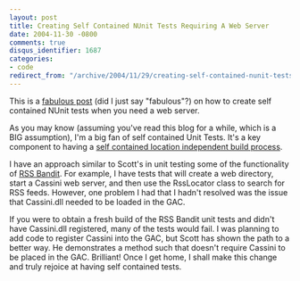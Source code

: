 ```yaml
---
layout: post
title: Creating Self Contained NUnit Tests Requiring A Web Server
date: 2004-11-30 -0800
comments: true
disqus_identifier: 1687
categories:
- code
redirect_from: "/archive/2004/11/29/creating-self-contained-nunit-tests-requiring-a-web-server.aspx/"
---
```


This is a [fabulous
post](http://www.hanselman.com/blog/PermaLink.aspx?guid=944a5284-6b8d-4366-81e8-2e241401e1b3)
(did I just say "fabulous"?) on how to create self contained NUnit tests
when you need a web server.

As you may know (assuming you've read this blog for a while, which is a
BIG assumption), I'm a big fan of self contained Unit Tests. It's a key
component to having a [self contained location independent build
process](http://haacked.com/archive/2004/08/26/creating-a-sane-build-process.aspx).

I have an approach similar to Scott's in unit testing some of the
functionality of [RSS Bandit](http://www.rssbandit.org/). For example, I
have tests that will create a web directory, start a Cassini web server,
and then use the RssLocator class to search for RSS feeds. However, one
problem I had that I hadn't resolved was the issue that Cassini.dll
needed to be loaded in the GAC.

If you were to obtain a fresh build of the RSS Bandit unit tests and
didn't have Cassini.dll registered, many of the tests would fail. I was
planning to add code to register Cassini into the GAC, but Scott has
shown the path to a better way. He demonstrates a method such that
doesn't require Cassini to be placed in the GAC. Brilliant! Once I get
home, I shall make this change and truly rejoice at having self
contained tests.

